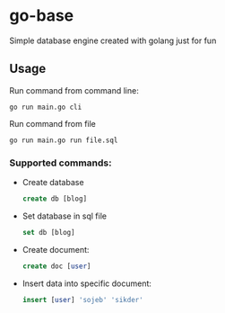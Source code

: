 # go-base

Simple database engine created with golang just for fun

## Usage

Run command from command line:

```
go run main.go cli
```

Run command from file

```
go run main.go run file.sql
```

### Supported commands:

- Create database
  ```sql
  create db [blog]
  ```
- Set database in sql file
  ```sql
  set db [blog]
  ```
- Create document:

  ```sql
  create doc [user]
  ```

- Insert data into specific document:

  ```sql
  insert [user] 'sojeb' 'sikder'
  ```
